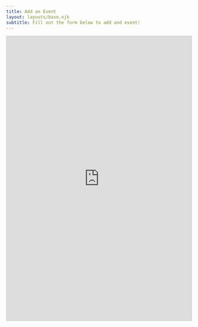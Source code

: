 ```yaml
---
title: Add an Event
layout: layouts/base.njk
subtitle: Fill out the form below to add and event!
---
```


<iframe class="airtable-embed" src="https://airtable.com/embed/shrgeQM3RwHwklHjN?backgroundColor=red" frameborder="0" onmousewheel="" width="100%" height="775" style="background: transparent; border: 1px solid #ccc;"></iframe>
